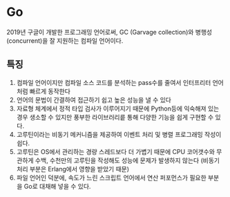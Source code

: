 # Go

2019년 구글이 개발한 프로그래밍 언어로써, GC (Garvage collection)와 병행성(concurrent)을 잘 지원하는 컴파일 언어이다.

## 특징

1. 컴파일 언어이지만 컴파일 소스 코드를 분석하는 pass수를 줄여서 인터프리터 언어처럼 빠르게 동작한다
2. 언어의 문법이 간결하여 접근하기 쉽고 높은 성능을 낼 수 있다
3. 자료형 체계에서 정적 타입 검사가 이루어지기 때문에 Python등에 익숙해져 있는 경우 생소할 수 있지만 풍부한 라이브러리릍 통해 다양한 기능을 쉽게 구현할 수 있다.
4. 고루틴이라는 비동기 메커니즘을 제공하여 이벤트 처리 및 병렬 프로그래밍 작성이 쉽다.
5. 고루틴은 OS에서 관리하는 경량 스레드보다 더 가볍기 때문에 CPU 코어갯수와 무관하게 수백, 수천만의 고루틴을 작성해도 성능에 문제가 발생하지 않는다 (비동기 처리 부분은 Erlang에서 영향을 받았기 때문)
6. 파일 언어인 덕분에, 속도가 느린 스크립트 언어에서 연산 퍼포먼스가 필요한 부분을 Go로 대채해 넣을 수 있다.

